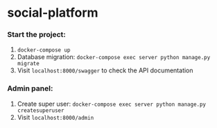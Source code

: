 # social-platform

### Start the project:
1. `docker-compose up` 
2. Database migration: `docker-compose exec server python manage.py migrate`
3. Visit `localhost:8000/swagger` to check the API documentation

### Admin panel:
1. Create super user: `docker-compose exec server python manage.py createsuperuser`
2. Visit `localhost:8000/admin`